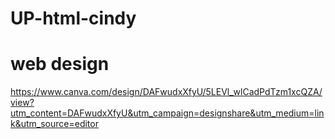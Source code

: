 # UP-html-cindy
# web design
https://www.canva.com/design/DAFwudxXfyU/5LEVl_wlCadPdTzm1xcQZA/view?utm_content=DAFwudxXfyU&utm_campaign=designshare&utm_medium=link&utm_source=editor
